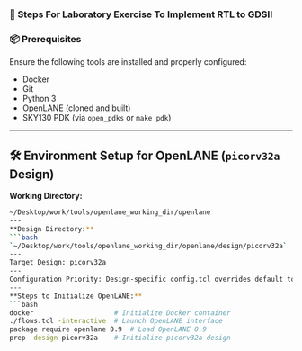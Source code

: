 ### 🧪 Steps For Laboratory Exercise To Implement RTL to GDSII

### 📦 Prerequisites

Ensure the following tools are installed and properly configured:

- Docker
- Git
- Python 3
- OpenLANE (cloned and built)
- SKY130 PDK (via `open_pdks` or `make pdk`)
---
## 🛠️ Environment Setup for OpenLANE (`picorv32a` Design)

**Working Directory:**  
```bash
~/Desktop/work/tools/openlane_working_dir/openlane
---
**Design Directory:**
```bash 
`~/Desktop/work/tools/openlane_working_dir/openlane/design/picorv32a`
---
Target Design: picorv32a
---
Configuration Priority: Design-specific config.tcl overrides default tool parameters
---
**Steps to Initialize OpenLANE:**
```bash
docker                    # Initialize Docker container
./flows.tcl -interactive  # Launch OpenLANE interface
package require openlane 0.9  # Load OpenLANE 0.9
prep -design picorv32a    # Initialize picorv32a design
